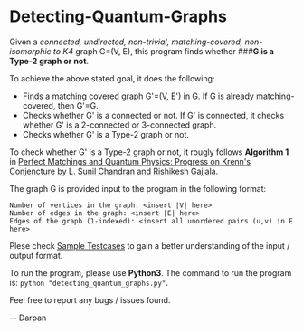# Detecting-Quantum-Graphs

Given a _connected, undirected, non-trivial, matching-covered, non-isomorphic to K4_ graph G=(V, E), this program finds whether ###**G is a Type-2 graph or not**. 

To achieve the above stated goal, it does the following:
- Finds a matching covered graph G'=(V, E') in G. If G is already matching-covered, then G'=G.
- Checks whether G' is a connected or not. If G' is connected, it checks whether G' is a 2-connected or 3-connected graph.
- Checks whether G' is a Type-2 graph or not.

To check whether G' is a Type-2 graph or not, it rougly follows **Algorithm 1** in [Perfect Matchings and Quantum Physics: Progress on Krenn's Conjencture by L. Sunil Chandran and Rishikesh Gajjala](/2202.05562.pdf).

The graph G is provided input to the program in the following format:
```
Number of vertices in the graph: <insert |V| here>
Number of edges in the graph: <insert |E| here>
Edges of the graph (1-indexed): <insert all unordered pairs (u,v) in E here>
```

Plese check [Sample Testcases](/sample_testcases.txt) to gain a better understanding of the input / output format.

To run the program, please use **Python3**.
The command to run the program is:
`python "detecting_quantum_graphs.py"`.

Feel free to report any bugs / issues found.

-- Darpan
